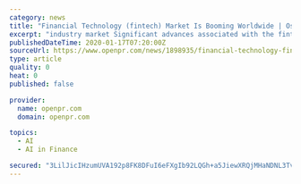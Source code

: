 ```yaml
---
category: news
title: "Financial Technology (fintech) Market Is Booming Worldwide | Oscar Insurance Corporation, Credit Karma, Kabbage, Atom Bank, Onfido"
excerpt: "industry market Significant advances associated with the fintech area are cryptography, Artificial Intelligence (AI), blockchain, biometrics and character the board, digital security, and robotic process automation (RPA). Noteworthy development will be seen in territories of AI and blockchain, drawing in significant ventures during the estimate ..."
publishedDateTime: 2020-01-17T07:20:00Z
sourceUrl: https://www.openpr.com/news/1898935/financial-technology-fintech-market-is-booming-worldwide
type: article
quality: 0
heat: 0
published: false

provider:
  name: openpr.com
  domain: openpr.com

topics:
  - AI
  - AI in Finance

secured: "3LilJicIHzumUVA192p8FK8DFuI6eFXgIb92LQGh+a5JiewXRQjMHaNDNL3TvY5QQsvy6TLwebgmU+crwK8K+i3sFJX3bJ9UCSofhxFHKiZiIegIrbK0uv7ajh5kFFHZ3VqyAmVKOjhxzbCt0PeQhy/5anabr1/forXLZQL6XxAEDJTLJqjSz2VVG1uC8ri7TOZVL359CbJkm65WXka7OdaAb0s6ymk9NAJ+zn5ZWj56nTWu77ZRKRGARKrDodY09VtkrP0oTW4VtFHBxW2jtV2Qbqxbg/aNr16AF27ggUZHcbwqvj6nvyW4x8VtQYzO;Qqmdb7Huve38y5YjoXp2Fw=="
---
```



